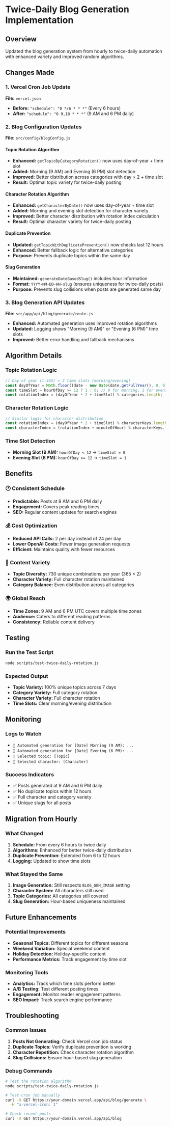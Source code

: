 # Twice-Daily Blog Generation Implementation

## Overview
Updated the blog generation system from hourly to twice-daily automation with enhanced variety and improved random algorithms.

## Changes Made

### 1. Vercel Cron Job Update
**File:** `vercel.json`
- **Before:** `"schedule": "0 */6 * * *"` (Every 6 hours)
- **After:** `"schedule": "0 9,18 * * *"` (9 AM and 6 PM daily)

### 2. Blog Configuration Updates
**File:** `src/config/blogConfig.js`

#### Topic Rotation Algorithm
- **Enhanced:** `getTopicByCategoryRotation()` now uses day-of-year + time slot
- **Added:** Morning (9 AM) and Evening (6 PM) slot detection
- **Improved:** Better distribution across categories with day × 2 + time slot
- **Result:** Optimal topic variety for twice-daily posting

#### Character Rotation Algorithm  
- **Enhanced:** `getCharacterByDate()` now uses day-of-year + time slot
- **Added:** Morning and evening slot detection for character variety
- **Improved:** Better character distribution with rotation index calculation
- **Result:** Optimal character variety for twice-daily posting

#### Duplicate Prevention
- **Updated:** `getTopicWithDuplicatePrevention()` now checks last 12 hours
- **Enhanced:** Better fallback logic for alternative categories
- **Purpose:** Prevents duplicate topics within the same day

#### Slug Generation
- **Maintained:** `generateDateBasedSlug()` includes hour information
- **Format:** `YYYY-MM-DD-HH-slug` (ensures uniqueness for twice-daily posts)
- **Purpose:** Prevents slug collisions when posts are generated same day

### 3. Blog Generation API Updates
**File:** `src/app/api/blog/generate/route.js`
- **Enhanced:** Automated generation uses improved rotation algorithms
- **Updated:** Logging shows "Morning (9 AM)" or "Evening (6 PM)" time slots
- **Improved:** Better error handling and fallback mechanisms

## Algorithm Details

### Topic Rotation Logic
```javascript
// Day of year (1-365) × 2 time slots (morning/evening)
const dayOfYear = Math.floor((date - new Date(date.getFullYear(), 0, 0)) / (1000 * 60 * 60 * 24));
const timeSlot = hourOfDay >= 12 ? 1 : 0; // 0 for morning, 1 for evening
const rotationIndex = (dayOfYear * 2 + timeSlot) % categories.length;
```

### Character Rotation Logic
```javascript
// Similar logic for character distribution
const rotationIndex = (dayOfYear * 2 + timeSlot) % characterKeys.length;
const characterIndex = (rotationIndex + minuteOfHour) % characterKeys.length;
```

### Time Slot Detection
- **Morning Slot (9 AM):** `hourOfDay < 12` → `timeSlot = 0`
- **Evening Slot (6 PM):** `hourOfDay >= 12` → `timeSlot = 1`

## Benefits

### 🕐 Consistent Schedule
- **Predictable:** Posts at 9 AM and 6 PM daily
- **Engagement:** Covers peak reading times
- **SEO:** Regular content updates for search engines

### 💰 Cost Optimization
- **Reduced API Calls:** 2 per day instead of 24 per day
- **Lower OpenAI Costs:** Fewer image generation requests
- **Efficient:** Maintains quality with fewer resources

### 🎯 Content Variety
- **Topic Diversity:** 730 unique combinations per year (365 × 2)
- **Character Variety:** Full character rotation maintained
- **Category Balance:** Even distribution across all categories

### 🌍 Global Reach
- **Time Zones:** 9 AM and 6 PM UTC covers multiple time zones
- **Audience:** Caters to different reading patterns
- **Consistency:** Reliable content delivery

## Testing

### Run the Test Script
```bash
node scripts/test-twice-daily-rotation.js
```

### Expected Output
- **Topic Variety:** 100% unique topics across 7 days
- **Category Variety:** Full category rotation
- **Character Variety:** Full character rotation
- **Time Slots:** Clear morning/evening distribution

## Monitoring

### Logs to Watch
- `🤖 Automated generation for [Date] Morning (9 AM): ...`
- `🤖 Automated generation for [Date] Evening (6 PM): ...`
- `📝 Selected topic: [Topic]`
- `👤 Selected character: [Character]`

### Success Indicators
- ✅ Posts generated at 9 AM and 6 PM daily
- ✅ No duplicate topics within 12 hours
- ✅ Full character and category variety
- ✅ Unique slugs for all posts

## Migration from Hourly

### What Changed
1. **Schedule:** From every 6 hours to twice daily
2. **Algorithms:** Enhanced for better twice-daily distribution
3. **Duplicate Prevention:** Extended from 6 to 12 hours
4. **Logging:** Updated to show time slots

### What Stayed the Same
1. **Image Generation:** Still respects `BLOG_GEN_IMAGE` setting
2. **Character System:** All characters still used
3. **Topic Categories:** All categories still covered
4. **Slug Generation:** Hour-based uniqueness maintained

## Future Enhancements

### Potential Improvements
- **Seasonal Topics:** Different topics for different seasons
- **Weekend Variation:** Special weekend content
- **Holiday Detection:** Holiday-specific content
- **Performance Metrics:** Track engagement by time slot

### Monitoring Tools
- **Analytics:** Track which time slots perform better
- **A/B Testing:** Test different posting times
- **Engagement:** Monitor reader engagement patterns
- **SEO Impact:** Track search engine performance

## Troubleshooting

### Common Issues
1. **Posts Not Generating:** Check Vercel cron job status
2. **Duplicate Topics:** Verify duplicate prevention is working
3. **Character Repetition:** Check character rotation algorithm
4. **Slug Collisions:** Ensure hour-based slug generation

### Debug Commands
```bash
# Test the rotation algorithm
node scripts/test-twice-daily-rotation.js

# Test cron job manually
curl -X GET https://your-domain.vercel.app/api/blog/generate \
  -H "x-vercel-cron: 1"

# Check recent posts
curl -X GET https://your-domain.vercel.app/api/blog
```
